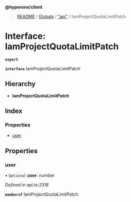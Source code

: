 **@hyperone/client**

> [README](../README.md) / [Globals](../globals.md) / ["api"](../modules/_api_.md) / IamProjectQuotaLimitPatch

# Interface: IamProjectQuotaLimitPatch

**`export`** 

**`interface`** IamProjectQuotaLimitPatch

## Hierarchy

* **IamProjectQuotaLimitPatch**

## Index

### Properties

* [user](_api_.iamprojectquotalimitpatch.md#user)

## Properties

### user

• `Optional` **user**: number

*Defined in api.ts:2318*

**`memberof`** IamProjectQuotaLimitPatch
